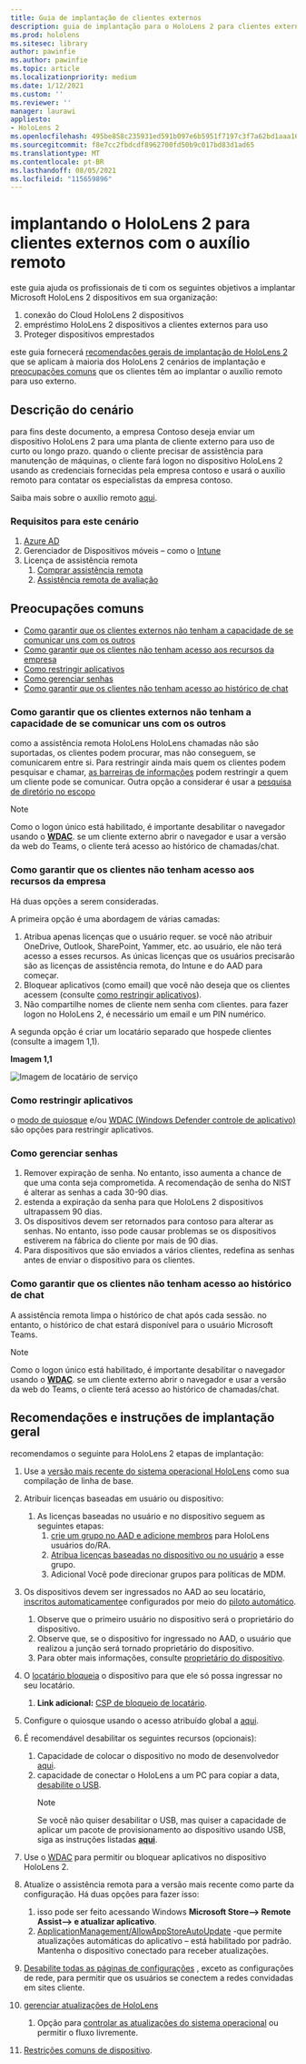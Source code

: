 ```yaml
---
title: Guia de implantação de clientes externos
description: guia de implantação para o HoloLens 2 para clientes externos (com o auxílio remoto como exemplo)
ms.prod: hololens
ms.sitesec: library
author: pawinfie
ms.author: pawinfie
ms.topic: article
ms.localizationpriority: medium
ms.date: 1/12/2021
ms.custom: ''
ms.reviewer: ''
manager: laurawi
appliesto:
- HoloLens 2
ms.openlocfilehash: 495be858c235931ed591b097e6b5951f7197c3f7a62bd1aaa16bea65a4e3885f
ms.sourcegitcommit: f8e7cc2fbdcdf8962700fd50b9c017bd83d1ad65
ms.translationtype: MT
ms.contentlocale: pt-BR
ms.lasthandoff: 08/05/2021
ms.locfileid: "115659896"
---
```

# <a name="deploying-hololens-2-to-external-clients-with-remote-assist"></a>implantando o HoloLens 2 para clientes externos com o auxílio remoto

este guia ajuda os profissionais de ti com os seguintes objetivos a implantar Microsoft HoloLens 2 dispositivos em sua organização:

1. conexão do Cloud HoloLens 2 dispositivos
1. empréstimo HoloLens 2 dispositivos a clientes externos para uso
1. Proteger dispositivos emprestados

este guia fornecerá [recomendações gerais de implantação de HoloLens 2](#general-deployment-recommendations-and-instructions) que se aplicam à maioria dos HoloLens 2 cenários de implantação e [preocupações comuns](#common-concerns) que os clientes têm ao implantar o auxílio remoto para uso externo.

## <a name="scenario-description"></a>Descrição do cenário

para fins deste documento, a empresa Contoso deseja enviar um dispositivo HoloLens 2 para uma planta de cliente externo para uso de curto ou longo prazo. quando o cliente precisar de assistência para manutenção de máquinas, o cliente fará logon no dispositivo HoloLens 2 usando as credenciais fornecidas pela empresa contoso e usará o auxílio remoto para contatar os especialistas da empresa contoso.

Saiba mais sobre o auxílio remoto [aqui](/hololens/hololens2-cloud-connected-overview#learn-about-remote-assist).

### <a name="requirements-for-this-scenario"></a>Requisitos para este cenário

1. [Azure AD](/azure/active-directory/fundamentals/active-directory-whatis)
1. Gerenciador de Dispositivos móveis – como o [Intune](/mem/intune/fundamentals/free-trial-sign-up)
1. Licença de assistência remota
    1. [Comprar assistência remota](/dynamics365/mixed-reality/remote-assist/buy-remote-assist)
    1. [Assistência remota de avaliação](/dynamics365/mixed-reality/remote-assist/try-remote-assist)

## <a name="common-concerns"></a>Preocupações comuns

- [Como garantir que os clientes externos não tenham a capacidade de se comunicar uns com os outros](#how-to-ensure-that-external-clients-do-not-have-the-ability-to-communicate-with-one-another)
- [Como garantir que os clientes não tenham acesso aos recursos da empresa](#how-to-ensure-that-clients-do-not-have-access-to-company-resources)
- [Como restringir aplicativos](#how-to-restrict-apps)
- [Como gerenciar senhas](#how-to-manage-passwords)
- [Como garantir que os clientes não tenham acesso ao histórico de chat](#how-to-ensure-that-clients-do-not-have-access-to-chat-history)

### <a name="how-to-ensure-that-external-clients-do-not-have-the-ability-to-communicate-with-one-another"></a>Como garantir que os clientes externos não tenham a capacidade de se comunicar uns com os outros

como a assistência remota HoloLens HoloLens chamadas não são suportadas, os clientes podem procurar, mas não conseguem, se comunicarem entre si. Para restringir ainda mais quem os clientes podem pesquisar e chamar,  [as barreiras de informações](/microsoft-365/compliance/information-barriers) podem restringir a quem um cliente pode se comunicar. Outra opção a considerar é usar a [pesquisa de diretório no escopo](/MicrosoftTeams/teams-scoped-directory-search)

 > [!NOTE]
> Como o logon único está habilitado, é importante desabilitar o navegador usando o [**WDAC**](/hololens/windows-defender-application-control-wdac). se um cliente externo abrir o navegador e usar a versão da web do Teams, o cliente terá acesso ao histórico de chamadas/chat.

### <a name="how-to-ensure-that-clients-do-not-have-access-to-company-resources"></a>Como garantir que os clientes não tenham acesso aos recursos da empresa

Há duas opções a serem consideradas.

A primeira opção é uma abordagem de várias camadas:

1. Atribua apenas licenças que o usuário requer. se você não atribuir OneDrive, Outlook, SharePoint, Yammer, etc. ao usuário, ele não terá acesso a esses recursos. As únicas licenças que os usuários precisarão são as licenças de assistência remota, do Intune e do AAD para começar.
1. Bloquear aplicativos (como email) que você não deseja que os clientes acessem (consulte [como restringir aplicativos](#how-to-restrict-apps)).
1. Não compartilhe nomes de cliente nem senha com clientes. para fazer logon no HoloLens 2, é necessário um email e um PIN numérico.

A segunda opção é criar um locatário separado que hospede clientes (consulte a imagem 1,1).

**Imagem 1,1**

![Imagem de locatário de serviço](./images/hololens-service-tenant-image.png)

### <a name="how-to-restrict-apps"></a>Como restringir aplicativos

o [modo de quiosque](/hololens/hololens-kiosk) e/ou [WDAC (Windows Defender controle de aplicativo)](/hololens/windows-defender-application-control-wdac) são opções para restringir aplicativos.

### <a name="how-to-manage-passwords"></a>Como gerenciar senhas

1. Remover expiração de senha. No entanto, isso aumenta a chance de que uma conta seja comprometida. A recomendação de senha do NIST é alterar as senhas a cada 30-90 dias.
1. estenda a expiração da senha para que HoloLens 2 dispositivos ultrapassem 90 dias.
1. Os dispositivos devem ser retornados para contoso para alterar as senhas. No entanto, isso pode causar problemas se os dispositivos estiverem na fábrica do cliente por mais de 90 dias.  
1. Para dispositivos que são enviados a vários clientes, redefina as senhas antes de enviar o dispositivo para os clientes.

### <a name="how-to-ensure-that-clients-do-not-have-access-to-chat-history"></a>Como garantir que os clientes não tenham acesso ao histórico de chat

A assistência remota limpa o histórico de chat após cada sessão. no entanto, o histórico de chat estará disponível para o usuário Microsoft Teams.

> [!NOTE]
> Como o logon único está habilitado, é importante desabilitar o navegador usando o [**WDAC**](/hololens/windows-defender-application-control-wdac). se um cliente externo abrir o navegador e usar a versão da web do Teams, o cliente terá acesso ao histórico de chamadas/chat.

## <a name="general-deployment-recommendations-and-instructions"></a>Recomendações e instruções de implantação geral

recomendamos o seguinte para HoloLens 2 etapas de implantação:

1. Use a [versão mais recente do sistema operacional HoloLens](https://aka.ms/hololens2download) como sua compilação de linha de base.
1. Atribuir licenças baseadas em usuário ou dispositivo:
    1. As licenças baseadas no usuário e no dispositivo seguem as seguintes etapas:
        1. [crie um grupo no AAD e adicione membros](/azure/active-directory/fundamentals/active-directory-groups-create-azure-portal#create-a-basic-group-and-add-members) para HoloLens usuários do/RA.
        1. [Atribua licenças baseadas no dispositivo ou no usuário](/azure/active-directory/enterprise-users/licensing-groups-assign#:~:text=In%20this%20article%201%20Assign%20the%20required%20licenses,3%20Check%20for%20license%20problems%20and%20resolve%20them) a esse grupo.
        1. Adicional Você pode direcionar grupos para políticas de MDM.

1. Os dispositivos devem ser ingressados no AAD ao seu locatário, [inscritos automaticamente](/hololens/hololens-enroll-mdm#auto-enrollment-in-mdm)e configurados por meio do [piloto automático](/hololens/hololens2-autopilot).
    1. Observe que o primeiro usuário no dispositivo será o proprietário do dispositivo.
    1. Observe que, se o dispositivo for ingressado no AAD, o usuário que realizou a junção será tornado proprietário do dispositivo.
    1. Para obter mais informações, consulte [proprietário do dispositivo](/hololens/security-adminless-os#device-owner).
1. O [locatário bloqueia](/hololens/hololens-release-notes#tenantlockdown-csp-and-autopilot) o dispositivo para que ele só possa ingressar no seu locatário.
    1. **Link adicional:** [CSP de bloqueio de locatário](/windows/client-management/mdm/tenantlockdown-csp).
1. Configure o quiosque usando o acesso atribuído global a [aqui](/hololens/hololens-global-assigned-access-kiosk).
1. É recomendável desabilitar os seguintes recursos (opcionais):
    1. Capacidade de colocar o dispositivo no modo de desenvolvedor [aqui](/windows/client-management/mdm/policy-csp-applicationmanagement#applicationmanagement-allowdeveloperunlock).
    1. capacidade de conectar o HoloLens a um PC para copiar a data, [desabilite o USB](/windows/client-management/mdm/policy-csp-connectivity#connectivity-allowusbconnection).
       > [!NOTE]
        > Se você não quiser desabilitar o USB, mas quiser a capacidade de aplicar um pacote de provisionamento ao dispositivo usando USB, siga as instruções listadas [**aqui**](/windows/client-management/mdm/policy-csp-security#security-allowaddprovisioningpackage).

1. Use o [WDAC](/hololens/windows-defender-application-control-wdac) para permitir ou bloquear aplicativos no dispositivo HoloLens 2.
1. Atualize o assistência remota para a versão mais recente como parte da configuração. Há duas opções para fazer isso:
    1. isso pode ser feito acessando Windows **Microsoft Store--> Remote Assist--> e atualizar aplicativo**.
    1. [ApplicationManagement/AllowAppStoreAutoUpdate](/windows/client-management/mdm/policy-csp-applicationmanagement#applicationmanagement-allowappstoreautoupdate) -que permite atualizações automáticas do aplicativo – está habilitado por padrão. Mantenha o dispositivo conectado para receber atualizações.
1. [Desabilite todas as páginas de configurações](/hololens/settings-uri-list) , exceto as configurações de rede, para permitir que os usuários se conectem a redes convidadas em sites cliente.
1. [gerenciar atualizações de HoloLens](/hololens/hololens-updates)
    1. Opção para [controlar as atualizações do sistema operacional](/mem/intune/protect/windows-update-for-business-configure#create-and-assign-update-rings) ou permitir o fluxo livremente.
1. [Restrições comuns de dispositivo](/hololens/hololens-common-device-restrictions).
